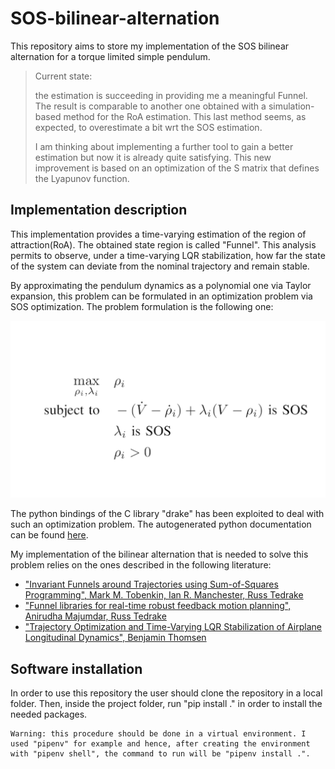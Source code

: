 # SOS-bilinear-alternation
This repository aims to store my implementation of the SOS bilinear alternation for a torque limited simple pendulum. 

>Current state: 
>
>the estimation is succeeding in providing me a meaningful Funnel. The result is comparable to another one obtained with a simulation-based method for the RoA estimation. This last method seems, as expected, to overestimate a bit wrt the SOS estimation.
>
>I am thinking about implementing a further tool to gain a better estimation but now it is already quite satisfying. This new improvement is based on an optimization of the S matrix that defines the Lyapunov function.

## Implementation description #
This implementation provides a time-varying estimation of the region of attraction(RoA). The obtained state region is called "Funnel". This analysis permits to observe, under a time-varying LQR stabilization, how far the state of the system can deviate from the nominal trajectory and remain stable. 

By approximating the pendulum dynamics as a polynomial one via Taylor expansion, this problem can be formulated in an optimization problem via SOS optimization. The problem formulation is the following one:

<img src="utilities/optProblem.png">

The python bindings of the C library "drake" has been exploited to deal with such an optimization problem. The autogenerated python documentation can be found [here](https://drake.mit.edu/pydrake/pydrake.all.html).

My implementation of the bilinear alternation that is needed to solve this problem relies on the ones described in the following literature:
    
- ["Invariant Funnels around Trajectories using Sum-of-Squares Programming", Mark M. Tobenkin, Ian R. Manchester, Russ Tedrake](https://doi.org/10.48550/arXiv.1010.3013)
- ["Funnel libraries for real-time robust feedback motion planning", Anirudha Majumdar, Russ Tedrake](https://doi.org/10.1177/0278364917712421)
- ["Trajectory Optimization and Time-Varying LQR Stabilization of Airplane Longitudinal Dynamics", Benjamin Thomsen](https://github.com/benthomsen/mit-6832-project/blob/master/bthomsen-6832-report.pdf)

## Software installation #
In order to use this repository the user should clone the repository in a local folder. Then, inside the project folder, run "pip install ." in order to install the needed packages.

```
Warning: this procedure should be done in a virtual environment. I used "pipenv" for example and hence, after creating the environment with "pipenv shell", the command to run will be "pipenv install .".
```